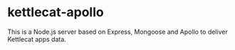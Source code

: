 # kettlecat-apollo

This is a Node.js server based on Express, Mongoose and Apollo to deliver Kettlecat apps data.
